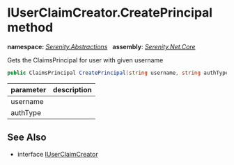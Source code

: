# IUserClaimCreator.CreatePrincipal method
**namespace:** *[Serenity.Abstractions](../../README.md#serenity.abstractions-namespace)*   **assembly**: *[Serenity.Net.Core](../../README.md)*

Gets the ClaimsPrincipal for user with given username

```csharp
public ClaimsPrincipal CreatePrincipal(string username, string authType)
```

| parameter | description |
| --- | --- |
| username |  |
| authType |  |

## See Also

* interface [IUserClaimCreator](../IUserClaimCreator.md)